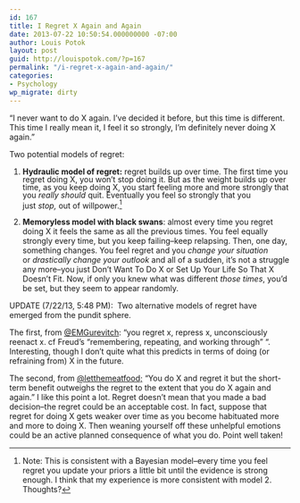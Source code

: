 ```yaml
---
id: 167
title: I Regret X Again and Again
date: 2013-07-22 10:50:54.000000000 -07:00
author: Louis Potok
layout: post
guid: http://louispotok.com/?p=167
permalink: "/i-regret-x-again-and-again/"
categories:
- Psychology
wp_migrate: dirty
---
```

&#8220;I never want to do X again. I&#8217;ve decided it before, but this time is different. This time I really mean it, I feel it so strongly, I&#8217;m definitely never doing X again.&#8221;

Two potential models of regret:

  1. <span style="line-height: 14px;"><strong>Hydraulic model of regret:</strong> regret builds up over time. The first time you regret doing X, you won&#8217;t stop doing it. But as the weight builds up over time, as you keep doing X, you start feeling more and more strongly that you <em>really should</em> quit. Eventually you feel so strongly that you just <em>stop, </em>out of willpower.[^1]


  2. **Memoryless model with black swans**: almost every time you regret doing X it feels the same as all the previous times. You feel equally strongly every time, but you keep failing&#8211;keep relapsing. Then, one day, something changes. You feel regret and you _change your situation_ or _drastically change your outlook_ and all of a sudden, it&#8217;s not a struggle any more&#8211;you just Don&#8217;t Want To Do X or Set Up Your Life So That X Doesn&#8217;t Fit. Now, if only you knew what was different _those times_, you&#8217;d be set, but they seem to appear randomly.

[^1]: Note: This is consistent with a Bayesian model&ndash;every time you feel regret you update your priors a little bit until the evidence is strong enough.
I think that my experience is more consistent with model 2. Thoughts?

UPDATE (7/22/13, 5:48 PM):  Two alternative models of regret have emerged from the pundit sphere.

The first, from [@EMGurevitch](https://twitter.com/EMGurevitch): &#8220;you regret x, repress x, unconsciously reenact x. cf Freud&#8217;s &#8220;remembering, repeating, and working through&#8221; &#8220;. Interesting, though I don&#8217;t quite what this predicts in terms of doing (or refraining from) X in the future.

The second, from [@letthemeatfood;](https://twitter.com/letthemeatfood) &#8220;You do X and regret it but the short-term benefit outweighs the regret to the extent that you do X again and again.&#8221; I like this point a lot. Regret doesn&#8217;t mean that you made a bad decision&#8211;the regret could be an acceptable cost. In fact, suppose that regret for doing X gets weaker over time as you become habituated more and more to doing X. Then weaning yourself off these unhelpful emotions could be an active planned consequence of what you do. Point well taken!
